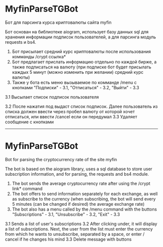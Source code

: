 # MyfinParseTGBot
 Бот для парсинга курса криптовалюты сайта myfin

Бот основан на библиотеке aiogram, использует базу данных sql для хранения информации подписок пользователей, а для парсинга модуль requests и bs4.

1. Бот присылает средний курс криптовалюты после использования комманды /crypt ссылка*
2. Бот предлагает прислать информацию отдельно по каждой бирже, а также подписаться на валюту
(при подписке бот будет присылать каждых 5 минут (можно изменить при желании) средний курс валюты)
3. Также у бота есть меню вызываемое по комманде /menu с кнопками "Подписки" - 3.1, "Отписаться" - 3.2, "Выйти" - 3.3

3.1 Высылает список подписок пользователя

3.2 После нажатия под выдаст список подписок. Далее пользователь из списка должен ввести через пробел валюту от которой хочет отписаться, или ввести /cancel если он передумал
3.3 Удаляет сообщение с кнопками
***
# MyfinParseTGBot
Bot for parsing the cryptocurrency rate of the site myfin

The bot is based on the aiogram library, uses a sql database to store user subscription information, and for parsing, the requests and bs4 module.

1. The bot sends the average cryptocurrency rate after using the /crypt link* command
2. The bot offers to send information separately for each exchange, as well as subscribe to the currency
(when subscribing, the bot will send every 5 minutes (can be changed if desired) the average exchange rate)
3. The bot also has a menu called by the /menu command with the buttons "Subscriptions" - 3.1, "Unsubscribe" - 3.2, "Exit" - 3.3

3.1 Sends a list of user's subscriptions
3.2 After clicking under, it will display a list of subscriptions. Next, the user from the list must enter the currency from which he wants to unsubscribe, separated by a space, or enter / cancel if he changes his mind
3.3 Delete message with buttons
